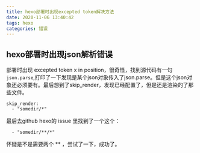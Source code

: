 ```yaml
---
title: hexo部署时出现excepted token解决方法
date: 2020-11-06 13:40:42
tags: hexo
categories: 错误
---
```


## hexo部署时出现json解析错误
部署时出现 excepted token x in position，很奇怪，找到源代码有一句```json.parse```,打印了一下发现是某个json对象传入了json.parse。但是这个json对象还必须要有。最后想到了skip_render，发现已经配置了，但是还是渲染的了那些文件。
```
skip_render:
  - "somedir/*"
```
最后去github hexo的 issue 里找到了一个这个：
```
  - "somedir/**/*"
```
怀疑是不是需要两个 ** ，尝试了一下，成功了。